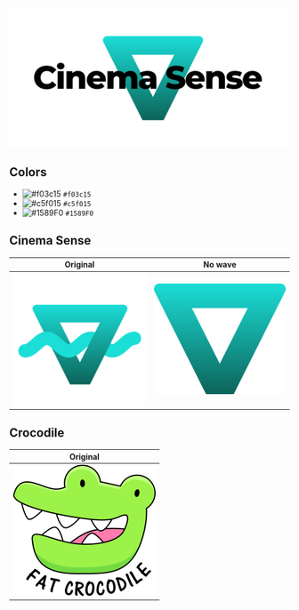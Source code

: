 <img src="banner-white.png" alt="Cinema Sense Logo" />

## Colors
- ![#f03c15](https://via.placeholder.com/15/f03c15/000000?text=+) `#f03c15`
- ![#c5f015](https://via.placeholder.com/15/c5f015/000000?text=+) `#c5f015`
- ![#1589F0](https://via.placeholder.com/15/1589F0/000000?text=+) `#1589F0`

## Cinema Sense
| Original | No wave |
| --- | --- |
| <img src="logo.svg" width="256" alt="Cinema Sense Logo" /> | <img src="logo-nowave.svg" width="256" alt="Cinema Sense Logo" /> |

## Crocodile
| Original |
| --- |
| <img src="crocodile/FatCrocodile.svg" width="256" alt="Crocodile Logo" /> |
